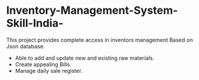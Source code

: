 # Inventory-Management-System-Skill-India-
This project provides complete access in inventors management Based on Json database.
* Able to add and update new and existing raw materials. 
* Create appealing Bills. 
* Manage daily sale register. 
